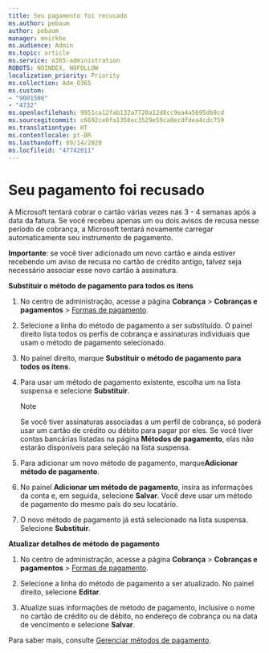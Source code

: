 ```yaml
---
title: Seu pagamento foi recusado
ms.author: pebaum
author: pebaum
manager: mnirkhe
ms.audience: Admin
ms.topic: article
ms.service: o365-administration
ROBOTS: NOINDEX, NOFOLLOW
localization_priority: Priority
ms.collection: Adm_O365
ms.custom:
- "9001506"
- "4732"
ms.openlocfilehash: 9951ca12fab132a7720a12d8cc9ea4a5695db9cd
ms.sourcegitcommit: c6692ce0fa1358ec3529e59ca0ecdfdea4cdc759
ms.translationtype: HT
ms.contentlocale: pt-BR
ms.lasthandoff: 09/14/2020
ms.locfileid: "47742011"
---
```

# <a name="your-payment-was-declined"></a>Seu pagamento foi recusado

A Microsoft tentará cobrar o cartão várias vezes nas 3 - 4 semanas após a data da fatura.  Se você recebeu apenas um ou dois avisos de recusa nesse período de cobrança, a Microsoft tentará novamente carregar automaticamente seu instrumento de pagamento.  

**Importante**: se você tiver adicionado um novo cartão e ainda estiver recebendo um aviso de recusa no cartão de crédito antigo, talvez seja necessário associar esse novo cartão à assinatura.

**Substituir o método de pagamento para todos os itens**

1. No centro de administração, acesse a página **Cobrança** > **Cobranças e pagamentos** > [Formas de pagamento](https://go.microsoft.com/fwlink/p/?linkid=2018806).

2. Selecione a linha do método de pagamento a ser substituído. O painel direito lista todos os perfis de cobrança e assinaturas individuais que usam o método de pagamento selecionado.

3. No painel direito, marque **Substituir o método de pagamento para todos os itens**.

4. Para usar um método de pagamento existente, escolha um na lista suspensa e selecione **Substituir**.

    > [!NOTE]
    > Se você tiver assinaturas associadas a um perfil de cobrança, só poderá usar um cartão de crédito ou débito para pagar por eles. Se você tiver contas bancárias listadas na página **Métodos de pagamento**, elas não estarão disponíveis para seleção na lista suspensa.

5. Para adicionar um novo método de pagamento, marque**Adicionar método de pagamento**.

6. No painel **Adicionar um método de pagamento**, insira as informações da conta e, em seguida, selecione **Salvar**. Você deve usar um método de pagamento do mesmo país do seu locatário.

7. O novo método de pagamento já está selecionado na lista suspensa. Selecione **Substituir**.

**Atualizar detalhes de método de pagamento**

1. No centro de administração, acesse a página **Cobrança** > **Cobranças e pagamentos** > [Formas de pagamento](https://go.microsoft.com/fwlink/p/?linkid=2018806).

2. Selecione a linha do método de pagamento a ser atualizado. No painel direito, selecione **Editar**.

3. Atualize suas informações de método de pagamento, inclusive o nome no cartão de crédito ou de débito, no endereço de cobrança ou na data de vencimento e selecione **Salvar**.

Para saber mais, consulte [Gerenciar métodos de pagamento](https://docs.microsoft.com/microsoft-365/commerce/billing-and-payments/manage-payment-methods).